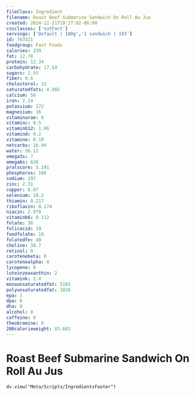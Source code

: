 ```yaml
---
fileClass: Ingredient
filename: Roast Beef Submarine Sandwich On Roll Au Jus
created: 2024-12-21T19:27:02-06:00
cssclasses: ['nutFact']
servings: ['Default | 100g','1 sandwich | 193']
id: 783521
foodgroup: Fast Foods
calories: 239
fat: 12.78
protein: 12.34
carbohydrate: 17.54
sugars: 2.55
fiber: 0.6
cholesterol: 32
saturatedfats: 4.902
calcium: 56
iron: 2.14
potassium: 172
magnesium: 16
vitaminarae: 0
vitaminc: 0.5
vitaminb12: 1.06
vitamind: 0.2
vitamine: 0.19
netcarbs: 16.94
water: 56.12
omega3s: 7
omega6s: 828
pralscore: 5.191
phosphorus: 106
sodium: 297
zinc: 2.31
copper: 0.07
selenium: 18.2
thiamin: 0.217
riboflavin: 0.174
niacin: 2.979
vitaminb6: 0.112
folate: 36
folicacid: 19
foodfolate: 18
folatedfe: 49
choline: 38.7
retinol: 0
carotenebeta: 0
carotenealpha: 0
lycopene: 0
luteinzeaxanthin: 2
vitamink: 2.4
monounsaturatedfat: 5165
polyunsaturatedfat: 1026
epa: 1
dpa: 6
dha: 0
alcohol: 0
caffeine: 0
theobromine: 0
200calorieweight: 83.682
---
```


# Roast Beef Submarine Sandwich On Roll Au Jus

```dataviewjs
dv.view("Meta/Scripts/IngredientsFooter")
```
